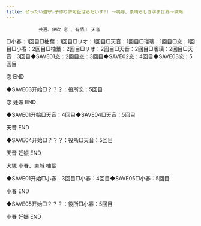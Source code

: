```yaml
---
title: ぜったい遵守☆子作り許可証ぱらだいす!! ～嗚呼、素晴らしき孕ま世界～攻略
---
```


                共通、伊吹 恋 、有栖川 天音

□小春：1回目□柚葉：1回目□リオ：1回目□天音：1回目□瑠璃：1回目□恋：1回目□小春：2回目□柚葉：2回目□リオ：2回目□天音：2回目□瑠璃：2回目□天音：3回目◆SAVE01恋：2回目恋：3回目◆SAVE02恋：4回目◆SAVE03恋：5回目

恋 END

◆SAVE03开始□？？？：役所恋：5回目

恋 妊娠 END

◆SAVE01开始□天音：4回目◆SAVE04□天音：5回目

天音 END

◆SAVE04开始□？？？：役所□天音：5回目

天音 妊娠 END

犬塚 小春、東城 柚葉

◆SAVE01开始□小春：3回目□小春：4回目◆SAVE05□小春：5回目

小春 END

◆SAVE05开始□？？？：役所□小春：5回目

小春 妊娠 END


              
